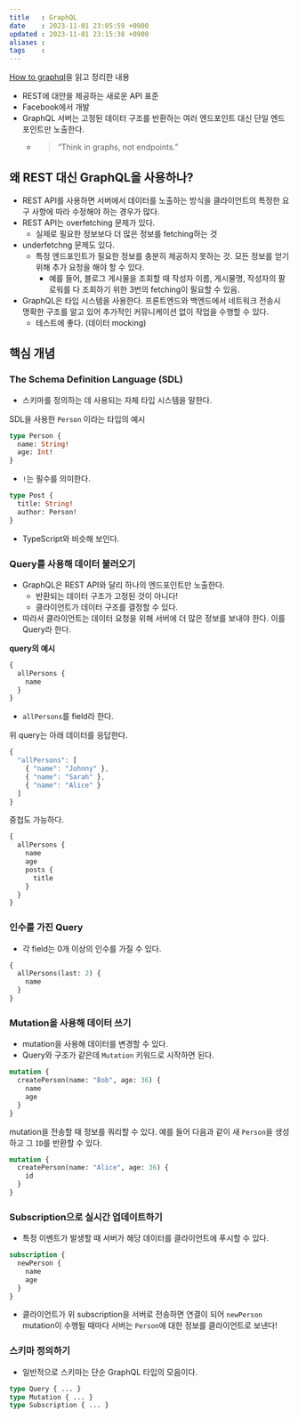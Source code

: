 ```yaml
---
title   : GraphQL 
date    : 2023-11-01 23:05:59 +0900
updated : 2023-11-01 23:15:38 +0900
aliases : 
tags    : 
---
```


[How to graphql](https://www.howtographql.com/)을 읽고 정리한 내용 


- REST에 대안을 제공하는 새로운 API 표준
- Facebook에서 개발
- GraphQL 서버는 고정된 데이터 구조를 반환하는 여러 엔드포인트 대신 단일 엔드포인트만 노출한다.
  - > “Think in graphs, not endpoints.”



## 왜 REST 대신 GraphQL을 사용하나?
- REST API를 사용하면 서버에서 데이터를 노출하는 방식을 클라이언트의 특정한 요구 사항에 따라 수정해야 하는 경우가 많다.
- REST API는 overfetching 문제가 있다.
  - 실제로 필요한 정보보다 더 많은 정보를 fetching하는 것
- underfetchng 문제도 있다. 
  - 특정 엔드포인트가 필요한 정보를 충분히 제공하지 못하는 것. 모든 정보를 얻기 위해 추가 요청을 해야 할 수 있다.
    - 예를 들어, 블로그 게시물을 조회할 때 작성자 이름, 게시물명, 작성자의 팔로워를 다 조회하기 위한 3번의 fetching이 필요할 수 있음.
- GraphQL은 타입 시스템을 사용한다. 프론트엔드와 백엔드에서 네트워크 전송시 명확한 구조를 알고 있어 추가적인 커뮤니케이션 없이 작업을 수행할 수 있다.
  - 테스트에 좋다. (데이터 mocking)


## 핵심 개념

### The Schema Definition Language (SDL)

- 스키마를 정의하는 데 사용되는 자체 타입 시스템을 말한다.


SDL을 사용한 `Person` 이라는 타입의 예시
```graphql
type Person {
  name: String!
  age: Int!
}
```
- `!`는 필수를 의미한다.
  

```graphql
type Post {
  title: String!
  author: Person!
}
```

- TypeScript와 비슷해 보인다.


### Query를 사용해 데이터 불러오기

- GraphQL은 REST API와 달리 하나의 엔드포인트만 노출한다. 
  - 반환되는 데이터 구조가 고정된 것이 아니다! 
  - 클라이언트가 데이터 구조를 결정할 수 있다.
- 따라서 클라이언트는 데이터 요청을 위해 서버에 더 많은 정보를 보내야 한다. 이를 Query라 한다. 


**query의 예시**
```graphql
{
  allPersons {
    name
  }
}
```
- `allPersons`를 field라 한다.

위 query는 아래 데이터를 응답한다. 
```js
{
  "allPersons": [
    { "name": "Johnny" },
    { "name": "Sarah" },
    { "name": "Alice" }
  ]
}
```

중첩도 가능하다.

```graphql
{
  allPersons {
    name
    age
    posts {
      title
    }
  }
}
```

### 인수를 가진 Query

- 각 field는 0개 이상의 인수를 가질 수 있다. 

```graphql
{
  allPersons(last: 2) {
    name
  }
}
```


### Mutation을 사용해 데이터 쓰기

- mutation을 사용해 데이터를 변경할 수 있다.
- Query와 구조가 같은데 `Mutation` 키워드로 시작하면 된다.

```graphql
mutation {
  createPerson(name: "Bob", age: 36) {
    name
    age
  }
}
```


mutation을 전송할 때 정보를 쿼리할 수 있다. 
예를 들어 다음과 같이 새 `Person`을 생성하고 그 `ID`를 반환할 수 있다. 
```graphql
mutation {
  createPerson(name: "Alice", age: 36) {
    id
  }
}
```


### Subscription으로 실시간 업데이트하기
- 특정 이벤트가 발생할 때 서버가 해당 데이터를 클라이언트에 푸시할 수 있다.

```graphql
subscription {
  newPerson {
    name
    age
  }
}
```

- 클라이언트가 위 subscription을 서버로 전송하면 연결이 되어 `newPerson` mutation이 수행될 때마다 서버는 `Person`에 대한 정보를 클라이언트로 보낸다!



### 스키마 정의하기

- 일반적으로 스키마는 단순 GraphQL 타입의 모음이다. 

```graphql
type Query { ... }
type Mutation { ... }
type Subscription { ... }
```






